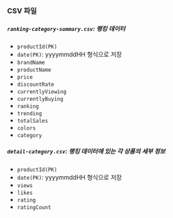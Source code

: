 ### CSV 파일

#####  **`ranking-category-summary.csv`**: 랭킹 데이터
  - `productId(PK)`
  - `date(PK)`: yyyymmddHH 형식으로 저장
  - `brandName`
  - `productName`
  - `price`
  - `discountRate`
  - `currentlyViewing`
  - `currentlyBuying`
  - `ranking`
  - `trending`
  - `totalSales`
  - `colors`
  - `category`
#####  **`detail-category.csv`**: 랭킹 데이터에 있는 각 상품의 세부 정보
  - `productId(PK)`
  - `date(PK)`: yyyymmddHH 형식으로 저장
  - `views`
  - `likes`
  - `rating`
  - `ratingCount`
